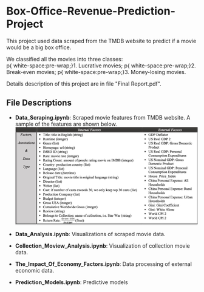 # Box-Office-Revenue-Prediction-Project
This project used data scraped from the TMDB website to predict if a movie would be a big box office.  
  
We classified all the movies into three classes:   
p{ white-space:pre-wrap;}1. Lucrative movies; 
p{ white-space:pre-wrap;}2. Break-even movies; 
p{ white-space:pre-wrap;}3. Money-losing movies.
  
Details description of this project are in file "Final Report.pdf".

## File Descriptions
* **Data_Scraping.ipynb**: Scraped movie features from TMDB website. A sample of the features are shown below.
![avatar](/images/data.png)

* **Data_Analysis.ipynb**: Visualizations of scraped movie data.

* **Collection_Moview_Analysis.ipynb**: Visualization of collection movie data.

* **The_Impact_Of_Economy_Factors.ipynb**: Data processing of external economic data.

* **Prediction_Models.ipynb**: Predictive models
